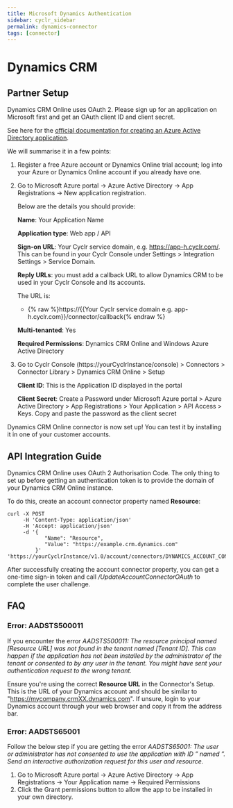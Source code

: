 ```yaml
---
title: Microsoft Dynamics Authentication
sidebar: cyclr_sidebar
permalink: dynamics-connector
tags: [connector]
---
```


# Dynamics CRM #

Partner Setup
-------------

Dynamics CRM Online uses OAuth 2. Please sign up for an application on Microsoft first and get an OAuth client ID and client secret.

See here for the [official documentation for creating an Azure Active Directory application](https://docs.microsoft.com/en-us/azure/active-directory/develop/active-directory-integrating-applications).

We will summarise it in a few points:

1. Register a free Azure account or Dynamics Online trial account; log into your Azure or Dynamics Online account if you already have one.
2. Go to Microsoft Azure portal -> Azure Active Directory -> App Registrations -> New application registration.

   Below are the details you should provide:

   **Name**: Your Application Name

   **Application type**: Web app / API

   **Sign-on URL**: Your Cyclr service domain, e.g. https://app-h.cyclr.com/. This can be found in your Cyclr Console under Settings > Integration Settings > Service Domain.

   **Reply URLs**: you must add a callback URL to allow Dynamics CRM to be used in your Cyclr Console and its accounts.

   The URL is:

   * {% raw %}https://{{Your Cyclr service domain e.g. app-h.cyclr.com}}/connector/callback{% endraw %}

   **Multi-tenanted**: Yes

   **Required Permissions**: Dynamics CRM Online and Windows Azure Active Directory

3. Go to Cyclr Console (https://yourCyclrInstance/console) > Connectors > Connector Library > Dynamics CRM Online > Setup

   **Client ID**: This is the Application ID displayed in the portal

   **Client Secret**: Create a Password under Microsoft Azure portal > Azure Active Directory > App Registrations > Your Application > API Access > Keys. Copy and paste the password as the client secret

Dynamics CRM Online connector is now set up! You can test it by installing it in one of your customer accounts.

API Integration Guide
---------------------

Dynamics CRM Online uses OAuth 2 Authorisation Code. The only thing to set up before getting an authentication token is to provide the domain of your Dynamics CRM Online instance.

To do this, create an account connector property named **Resource**:

```
curl -X POST 
     -H 'Content-Type: application/json' 
     -H 'Accept: application/json' 
     -d '{
            "Name": "Resource",
            "Value": "https://example.crm.dynamics.com"
         }'
'https://yourCyclrInstance/v1.0/account/connectors/DYNAMICS_ACCOUNT_CONNECTOR_ID/properties'
```

After successfully creating the account connector property, you can get a one-time sign-in token and call _/UpdateAccountConnectorOAuth_ to complete the user challenge.

FAQ
---

### Error: AADSTS500011

If you encounter the error *AADSTS500011: The resource principal named [Resource URL] was not found in the tenant named [Tenant ID]. This can happen if the application has not been installed by the administrator of the tenant or consented to by any user in the tenant. You might have sent your authentication request to the wrong tenant.*

Ensure you're using the correct **Resource URL** in the Connector's Setup.  This is the URL of your Dynamics account and should be similar to "https://mycompany.crmXX.dynamics.com".  If unsure, login to your Dynamics account through your web browser and copy it from the address bar.

### Error: AADSTS65001

Follow the below step if you are getting the error *AADSTS65001: The user or administrator has not consented to use the application with ID ” named ”. Send an interactive authorization request for this user and resource.*

1.  Go to Microsoft Azure portal -> Azure Active Directory -> App Registrations -> Your Application name -> Required Permissions
2.  Click the Grant permissions button to allow the app to be installed in your own directory.
